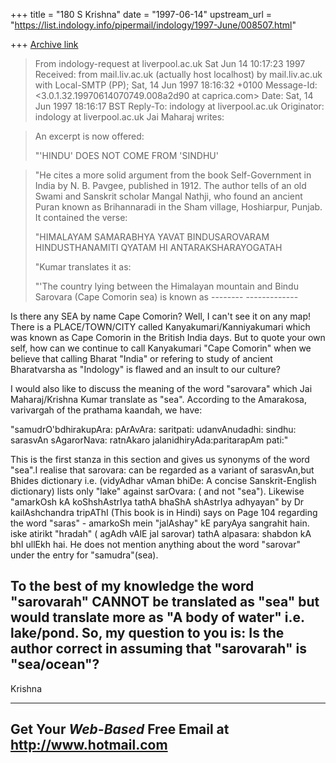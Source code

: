 +++
title = "180 S Krishna"
date = "1997-06-14"
upstream_url = "https://list.indology.info/pipermail/indology/1997-June/008507.html"

+++
[Archive link](https://list.indology.info/pipermail/indology/1997-June/008507.html)




>From indology-request at liverpool.ac.uk Sat Jun 14 10:17:23 1997
>Received: from mail.liv.ac.uk (actually host localhost) by 
mail.liv.ac.uk
>          with Local-SMTP (PP); Sat, 14 Jun 1997 18:16:32 +0100
>Message-Id: <3.0.1.32.19970614070749.008a2d90 at caprica.com>
>Date: Sat, 14 Jun 1997 18:16:17 BST
>Reply-To: indology at liverpool.ac.uk
>Originator: indology at liverpool.ac.uk
Jai Maharaj writes:

>An excerpt is now offered:
>
>"'HINDU' DOES NOT COME FROM 'SINDHU'
>

>   "He cites a more solid argument from the book
>Self-Government in India by N. B. Pavgee, published
>in 1912.  The author tells of an old Swami and
>Sanskrit scholar Mangal Nathji, who found an ancient
>Puran known as Brihannaradi in the Sham village,
>Hoshiarpur, Punjab.  It contained the verse:
>
> "HIMALAYAM SAMARABHYA YAVAT BINDUSAROVARAM
> HINDUSTHANAMITI QYATAM HI ANTARAKSHARAYOGATAH
>
>  "Kumar translates it as:
>
>   "'The country lying between the Himalayan mountain
>and Bindu Sarovara (Cape Comorin sea) is known as
           --------  -------------

Is there any SEA by name Cape Comorin? Well, I can't see it on
any map! There is a PLACE/TOWN/CITY called Kanyakumari/Kanniyakumari
which was known as Cape Comorin in the British India days. But to quote 
your own self, how can we continue to call Kanyakumari "Cape
Comorin" when we believe that calling Bharat "India" or refering to
study of ancient Bharatvarsha as "Indology" is flawed and an insult
to our culture?


I would also like to discuss the meaning of the word "sarovara"
which Jai Maharaj/Krishna Kumar translate as "sea". According
to the Amarakosa, varivargah of the prathama kaandah, we have:

"samudrO'bdhirakupAra: pArAvAra: saritpati:
 udanvAnudadhi: sindhu: sarasvAn sAgarorNava:
 ratnAkaro jalanidhiryAda:paritarapAm pati:"

This is the first stanza in this section and gives us synonyms of the 
word "sea".I realise that sarovara: can be regarded as a variant of 
sarasvAn,but Bhides dictionary i.e. (vidyAdhar vAman bhiDe: A concise
Sanskrit-English dictionary) lists only "lake" against sarOvara:
( and not "sea"). Likewise "amarkOsh kA koShshAstrIya tathA bhaShA
shAstrIya adhyayan" by Dr kailAshchandra tripAThI (This book is in
Hindi) says on Page 104 regarding the word "saras" - amarkoSh mein
"jalAshay" kE paryAya sangrahit hain. iske atirikt "hradah" ( agAdh
vAlE jal sarovar) tathA alpasara: shabdon kA bhI ullEkh hai. He does
not mention anything about the word "sarovar" under the entry for 
"samudra"(sea).

To the best of my knowledge the word "sarovarah" CANNOT be translated as 
"sea" but would translate more as "A body of water" i.e. lake/pond.
So, my question to you is: Is the author correct in assuming that 
"sarovarah" is "sea/ocean"?
---------


Krishna




---------------------------------------------------------
Get Your *Web-Based* Free Email at http://www.hotmail.com
---------------------------------------------------------




